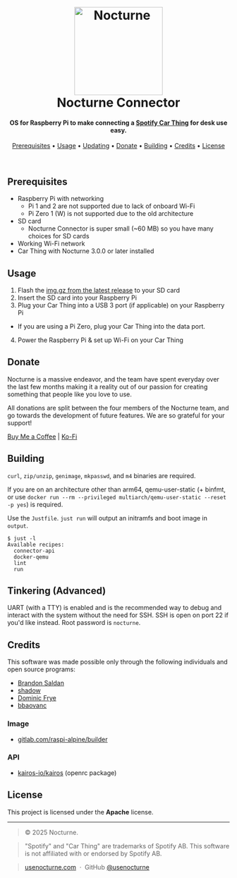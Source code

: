 <h1 align="center">
  <br>
  <img src="https://usenocturne.com/images/logo.png" alt="Nocturne" width="200">
  <br>
  Nocturne Connector
  <br>
</h1>

<h4 align="center">OS for Raspberry Pi to make connecting a <a href="https://carthing.spotify.com/" target="_blank">Spotify Car Thing</a> for desk use easy.</h4>

<p align="center">
  <a href="#prerequisites">Prerequisites</a> •
  <a href="#usage">Usage</a> •
  <a href="#updating">Updating</a> •
  <a href="#donate">Donate</a> •
  <a href="#building">Building</a> •
  <a href="#credits">Credits</a> •
  <a href="#license">License</a>
</p>

<br>

## Prerequisites

- Raspberry Pi with networking
  - Pi 1 and 2 are not supported due to lack of onboard Wi-Fi
  - Pi Zero 1 (W) is not supported due to the old architecture
- SD card
  - Nocturne Connector is super small (~60 MB) so you have many choices for SD cards
- Working Wi-Fi network
- Car Thing with Nocturne 3.0.0 or later installed

## Usage

1. Flash the [img.gz from the latest release](https://github.com/usenocturne/nocturne-connector/releases) to your SD card
2. Insert the SD card into your Raspberry Pi
3. Plug your Car Thing into a USB 3 port (if applicable) on your Raspberry Pi
  - If you are using a Pi Zero, plug your Car Thing into the data port.
4. Power the Raspberry Pi & set up Wi-Fi on your Car Thing

## Donate

Nocturne is a massive endeavor, and the team have spent everyday over the last few months making it a reality out of our passion for creating something that people like you love to use.

All donations are split between the four members of the Nocturne team, and go towards the development of future features. We are so grateful for your support!

[Buy Me a Coffee](https://buymeacoffee.com/brandonsaldan) | [Ko-Fi](https://ko-fi.com/brandonsaldan)

## Building

`curl`, `zip/unzip`, `genimage`, `mkpasswd`, and `m4` binaries are required.

If you are on an architecture other than arm64, qemu-user-static (+ binfmt, or use `docker run --rm --privileged multiarch/qemu-user-static --reset -p yes`) is required.

Use the `Justfile`. `just run` will output an initramfs and boot image in `output`.

```
$ just -l
Available recipes:
  connector-api
  docker-qemu
  lint
  run
```

## Tinkering (Advanced)

UART (with a TTY) is enabled and is the recommended way to debug and interact with the system without the need for SSH. SSH is open on port 22 if you'd like instead. Root password is `nocturne`.

## Credits

This software was made possible only through the following individuals and open source programs:

- [Brandon Saldan](https://github.com/brandonsaldan)
- [shadow](https://github.com/68p)
- [Dominic Frye](https://github.com/itsnebulalol)
- [bbaovanc](https://github.com/bbaovanc)

### Image

- [gitlab.com/raspi-alpine/builder](https://gitlab.com/raspi-alpine/builder)

### API

- [kairos-io/kairos](https://github.com/kairos-io/kairos/blob/v1.6.0/pkg/machine/openrc/unit.go) (openrc package)

## License

This project is licensed under the **Apache** license.

---

> © 2025 Nocturne.

> "Spotify" and "Car Thing" are trademarks of Spotify AB. This software is not affiliated with or endorsed by Spotify AB.

> [usenocturne.com](https://usenocturne.com) &nbsp;&middot;&nbsp;
> GitHub [@usenocturne](https://github.com/usenocturne)
